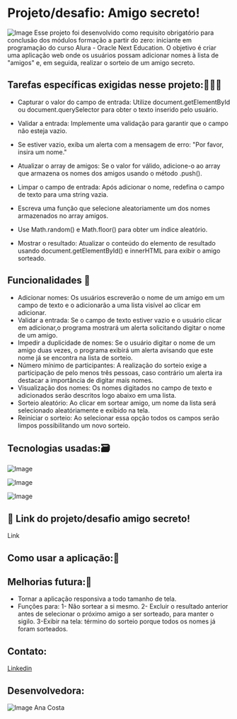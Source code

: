 # Projeto/desafio: Amigo secreto!
![Image](https://github.com/user-attachments/assets/b82ec47b-3e5a-495d-8a30-5f06324f0570)
Esse projeto foi desenvolvido como requisito obrigatório para conclusão dos módulos formação a partir do zero: iniciante em programação do curso Alura - Oracle Next Education.
O objetivo é criar uma aplicação web onde os usuários possam adicionar nomes à lista de "amigos" e, em seguida, realizar o sorteio de um amigo secreto.
## Tarefas específicas exigidas nesse projeto:👩🏻‍💻
- Capturar o valor do campo de entrada: Utilize document.getElementById ou document.querySelector para obter o texto inserido pelo usuário.

- Validar a entrada: Implemente uma validação para garantir que o campo não esteja vazio.

- Se estiver vazio, exiba um alerta com a mensagem de erro: "Por favor, insira um nome."

- Atualizar o array de amigos: Se o valor for válido, adicione-o ao array que armazena os nomes dos amigos usando o método .push().

- Limpar o campo de entrada: Após adicionar o nome, redefina o campo de texto para uma string vazia.
- Escreva uma função que selecione aleatoriamente um dos nomes armazenados no array amigos.

- Use Math.random() e Math.floor() para obter um índice aleatório.
- Mostrar o resultado: Atualizar o conteúdo do elemento de resultado usando document.getElementById() e innerHTML para exibir o amigo sorteado.

## Funcionalidades 📑
- Adicionar nomes: Os usuários escreverão o nome de um amigo em um campo de texto e o adicionarão a uma lista visível ao clicar em adicionar.
- Validar a entrada: Se o campo de texto estiver vazio e o usuário clicar em adicionar,o programa mostrará um alerta solicitando digitar o nome de um amigo.
- Impedir a duplicidade de nomes: Se o usuário digitar o nome de um amigo duas vezes, o programa exibirá um alerta avisando que este nome já se encontra na lista de sorteio.
- Número mínimo de participantes: A realização do sorteio exige a participação de pelo menos três pessoas, caso contrário um alerta ira destacar a importância de digitar mais nomes.
- Visualização dos nomes: Os nomes digitados no campo de texto e adicionados serão descritos logo abaixo em uma lista.
- Sorteio aleatório: Ao clicar em sortear amigo, um nome da lista será selecionado aleatóriamente e exibido na tela.
- Reiniciar o sorteio: Ao selecionar essa opção todos os campos serão limpos possibilitando um novo sorteio.
  
## Tecnologias usadas:🗃️
![Image](https://github.com/user-attachments/assets/2d89a8a3-586d-4c0d-bb7d-177c46c2226e)

![Image](https://github.com/user-attachments/assets/bed47701-3c6f-40d2-abe1-e26c8ac2343c)

![Image](https://github.com/user-attachments/assets/7d5b958f-212b-4a10-ba74-ab6c0a1b897b)

## 🔗 Link do projeto/desafio amigo secreto!
Link

## Como usar a aplicação:🎥



## Melhorias futura:🤖
- Tornar a aplicação responsiva a todo tamanho de tela.
- Funções para:
1- Não sortear a si mesmo. 
2- Excluir o resultado anterior antes de selecionar o próximo amigo a ser sorteado, para manter o sigilo.
3-Exibir na tela: término do sorteio porque todos os nomes já foram sorteados.
## Contato:
[Linkedin](https://www.linkedin.com/in/ana-rachel-rodrigues-da-costa-analista-de-dados/) 

## Desenvolvedora: 
![Image](https://github.com/user-attachments/assets/5525fa43-7473-46e3-9fa4-032416d9eca5)
Ana Costa
